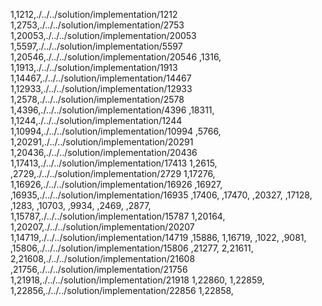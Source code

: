 1,1212,./../../solution/implementation/1212
1,2753,./../../solution/implementation/2753
1,20053,./../../solution/implementation/20053
1,5597,./../../solution/implementation/5597
1,20546,./../../solution/implementation/20546
,1316,
1,1913,./../../solution/implementation/1913
1,14467,./../../solution/implementation/14467
1,12933,./../../solution/implementation/12933
1,2578,./../../solution/implementation/2578
1,4396,./../../solution/implementation/4396
,18311,
1,1244,./../../solution/implementation/1244
1,10994,./../../solution/implementation/10994
,5766,
1,20291,./../../solution/implementation/20291
1,20436,./../../solution/implementation/20436
1,17413,./../../solution/implementation/17413
1,2615,
,2729,./../../solution/implementation/2729
1,17276,
1,16926,./../../solution/implementation/16926
,16927,
,16935,./../../solution/implementation/16935
,17406,
,17470,
,20327,
,17128,
,1283,
,10703,
,9934,
,2469,
,2877,
1,15787,./../../solution/implementation/15787
1,20164,
1,20207,./../../solution/implementation/20207
1,14719,./../../solution/implementation/14719
,15886,
1,16719,
,1022,
,9081,
,15806,./../../solution/implementation/15806
,21277,
2,21611,
2,21608,./../../solution/implementation/21608
,21756,./../../solution/implementation/21756
1,21918,./../../solution/implementation/21918
1,22860,
1,22859,
1,22856,./../../solution/implementation/22856
1,22858,
